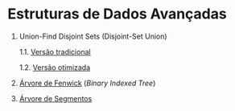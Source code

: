 # Estruturas de Dados Avançadas

1. Union-Find Disjoint Sets (Disjoint-Set Union)

   1.1. [Versão tradicional](algoritmos/dsu_tradicional.cpp)

   1.2. [Versão otimizada](algoritmos/dsu_otimizado.cpp)
   

2. [Árvore de Fenwick](algoritmos/fenwick_tree.cpp) (*Binary Indexed Tree*)


3. [Árvore de Segmentos](algoritmos/segtree.cpp)
